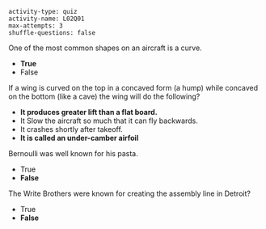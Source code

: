 ```c-lms
activity-type: quiz
activity-name: L02Q01
max-attempts: 3
shuffle-questions: false
```

One of the most common shapes on an aircraft is a curve.
- **True**
- False

If a wing is curved on the top in a concaved form (a hump) while concaved on the bottom (like a cave) the wing will do the following?
- **It produces greater lift than a flat board.**
- It Slow the aircraft so much that it can fly backwards. 
- It crashes shortly after takeoff.
- **It is called an under-camber airfoil**


Bernoulli was well known for his pasta. 
- True
- **False**

The Write Brothers were known for creating the assembly line in Detroit?
- True
- **False**
